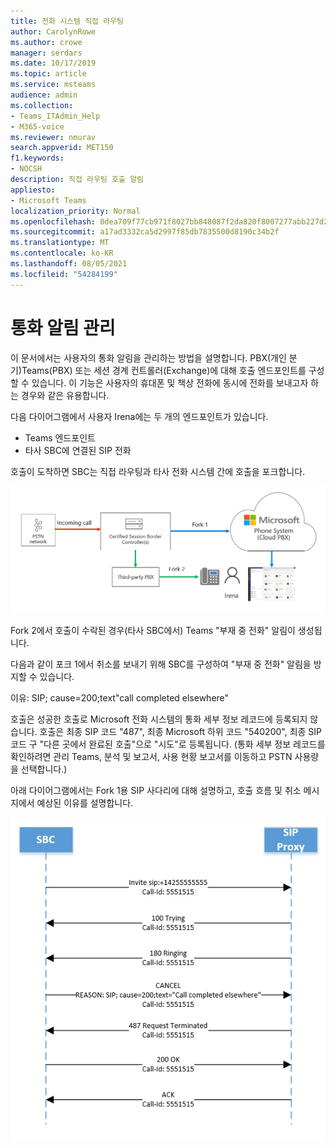 ```yaml
---
title: 전화 시스템 직접 라우팅
author: CarolynRowe
ms.author: crowe
manager: serdars
ms.date: 10/17/2019
ms.topic: article
ms.service: msteams
audience: admin
ms.collection:
- Teams_ITAdmin_Help
- M365-voice
ms.reviewer: nmurav
search.appverid: MET150
f1.keywords:
- NOCSH
description: 직접 라우팅 호출 알림
appliesto:
- Microsoft Teams
localization_priority: Normal
ms.openlocfilehash: 0dea709f77cb971f8027bb848087f2da820f8007277abb227d2130da3e6a9058
ms.sourcegitcommit: a17ad3332ca5d2997f85db7835500d8190c34b2f
ms.translationtype: MT
ms.contentlocale: ko-KR
ms.lasthandoff: 08/05/2021
ms.locfileid: "54284199"
---
```

# <a name="manage-call-notifications"></a>통화 알림 관리

이 문서에서는 사용자의 통화 알림을 관리하는 방법을 설명합니다. PBX(개인 분기)Teams(PBX) 또는 세션 경계 컨트롤러(Exchange)에 대해 호출 엔드포인트를 구성할 수 있습니다.  이 기능은 사용자의 휴대폰 및 책상 전화에 동시에 전화를 보내고자 하는 경우와 같은 유용합니다.   

다음 다이어그램에서 사용자 Irena에는 두 개의 엔드포인트가 있습니다.

- Teams 엔드포인트
- 타사 SBC에 연결된 SIP 전화

호출이 도착하면 SBC는 직접 라우팅과 타사 전화 시스템 간에 호출을 포크합니다.


![포크된 엔드포인트를 Teams 다이어그램](media/direct-routing-call-notification-1.png)

Fork 2에서 호출이 수락된 경우(타사 SBC에서) Teams "부재 중 전화" 알림이 생성됩니다.  

다음과 같이 포크 1에서 취소를 보내기 위해 SBC를 구성하여 "부재 중 전화" 알림을 방지할 수 있습니다.

이유: SIP; cause=200;text"call completed elsewhere" 

호출은 성공한 호출로 Microsoft 전화 시스템의 통화 세부 정보 레코드에 등록되지 않습니다. 호출은 최종 SIP 코드 "487", 최종 Microsoft 하위 코드 "540200", 최종 SIP 코드 구 "다른 곳에서 완료된 호출"으로 "시도"로 등록됩니다.  (통화 세부 정보 레코드를 확인하려면 관리 Teams, 분석 및 보고서, 사용 현황 보고서를 이동하고 PSTN 사용량을 선택합니다.)


아래 다이어그램에서는 Fork 1용 SIP 사다리에 대해 설명하고, 호출 흐름 및 취소 메시지에서 예상된 이유를 설명합니다. 

![포크된 엔드포인트를 Teams 다이어그램](media/direct-routing-call-notification-2.png)
